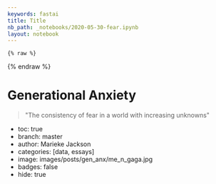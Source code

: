 ```yaml
---
keywords: fastai
title: Title
nb_path: _notebooks/2020-05-30-fear.ipynb
layout: notebook
---
```


<!--
#################################################
### THIS FILE WAS AUTOGENERATED! DO NOT EDIT! ###
#################################################
# file to edit: _notebooks/2020-05-30-fear.ipynb
-->

<div class="container" id="notebook-container">
        
    {% raw %}
    
<div class="cell border-box-sizing code_cell rendered">

</div>
    {% endraw %}

<div class="cell border-box-sizing text_cell rendered"><div class="inner_cell">
<div class="text_cell_render border-box-sizing rendered_html">
<h1 id="Generational-Anxiety">Generational Anxiety<a class="anchor-link" href="#Generational-Anxiety"> </a></h1><blockquote><p>"The consistency of fear in a world with increasing unknowns"</p>
</blockquote>

</div>
</div>
</div>
<div class="cell border-box-sizing text_cell rendered"><div class="inner_cell">
<div class="text_cell_render border-box-sizing rendered_html">
<ul>
<li>toc: true</li>
<li>branch: master</li>
<li>author: Marieke Jackson</li>
<li>categories: [data, essays]</li>
<li>image: images/posts/gen_anx/me_n_gaga.jpg</li>
<li>badges: false</li>
<li>hide: true</li>
</ul>

</div>
</div>
</div>
</div>
 

